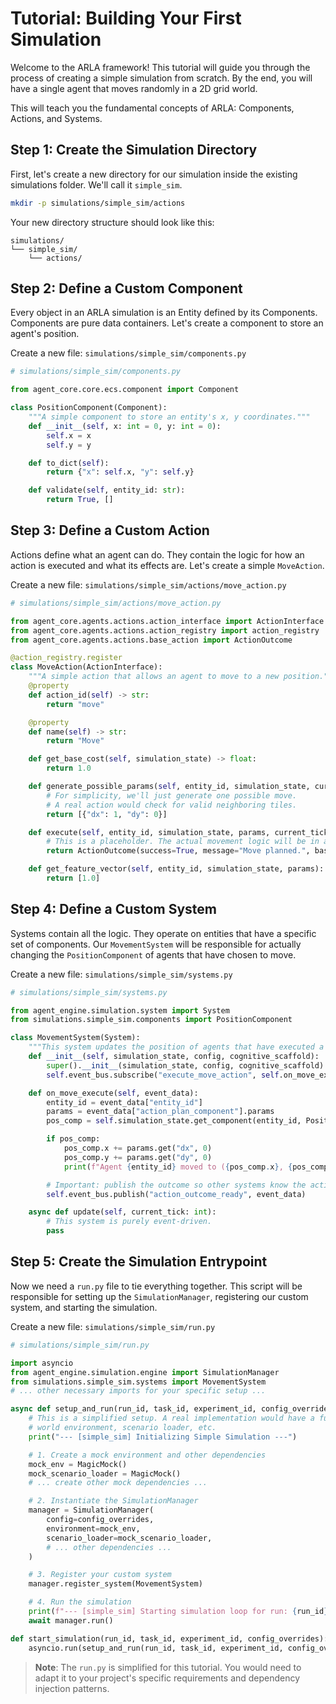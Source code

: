 # Tutorial: Building Your First Simulation

Welcome to the ARLA framework! This tutorial will guide you through the process of creating a simple simulation from scratch. By the end, you will have a single agent that moves randomly in a 2D grid world.

This will teach you the fundamental concepts of ARLA: Components, Actions, and Systems.

## Step 1: Create the Simulation Directory

First, let's create a new directory for our simulation inside the existing simulations folder. We'll call it `simple_sim`.

```bash
mkdir -p simulations/simple_sim/actions
```

Your new directory structure should look like this:

```
simulations/
└── simple_sim/
    └── actions/
```

## Step 2: Define a Custom Component

Every object in an ARLA simulation is an Entity defined by its Components. Components are pure data containers. Let's create a component to store an agent's position.

Create a new file: `simulations/simple_sim/components.py`

```python
# simulations/simple_sim/components.py

from agent_core.core.ecs.component import Component

class PositionComponent(Component):
    """A simple component to store an entity's x, y coordinates."""
    def __init__(self, x: int = 0, y: int = 0):
        self.x = x
        self.y = y

    def to_dict(self):
        return {"x": self.x, "y": self.y}

    def validate(self, entity_id: str):
        return True, []
```

## Step 3: Define a Custom Action

Actions define what an agent can do. They contain the logic for how an action is executed and what its effects are. Let's create a simple `MoveAction`.

Create a new file: `simulations/simple_sim/actions/move_action.py`

```python
# simulations/simple_sim/actions/move_action.py

from agent_core.agents.actions.action_interface import ActionInterface
from agent_core.agents.actions.action_registry import action_registry
from agent_core.agents.actions.base_action import ActionOutcome

@action_registry.register
class MoveAction(ActionInterface):
    """A simple action that allows an agent to move to a new position."""
    @property
    def action_id(self) -> str:
        return "move"

    @property
    def name(self) -> str:
        return "Move"

    def get_base_cost(self, simulation_state) -> float:
        return 1.0

    def generate_possible_params(self, entity_id, simulation_state, current_tick):
        # For simplicity, we'll just generate one possible move.
        # A real action would check for valid neighboring tiles.
        return [{"dx": 1, "dy": 0}]

    def execute(self, entity_id, simulation_state, params, current_tick):
        # This is a placeholder. The actual movement logic will be in a System.
        return ActionOutcome(success=True, message="Move planned.", base_reward=0.1)

    def get_feature_vector(self, entity_id, simulation_state, params):
        return [1.0]
```

## Step 4: Define a Custom System

Systems contain all the logic. They operate on entities that have a specific set of components. Our `MovementSystem` will be responsible for actually changing the `PositionComponent` of agents that have chosen to move.

Create a new file: `simulations/simple_sim/systems.py`

```python
# simulations/simple_sim/systems.py

from agent_engine.simulation.system import System
from simulations.simple_sim.components import PositionComponent

class MovementSystem(System):
    """This system updates the position of agents that have executed a move action."""
    def __init__(self, simulation_state, config, cognitive_scaffold):
        super().__init__(simulation_state, config, cognitive_scaffold)
        self.event_bus.subscribe("execute_move_action", self.on_move_execute)

    def on_move_execute(self, event_data):
        entity_id = event_data["entity_id"]
        params = event_data["action_plan_component"].params
        pos_comp = self.simulation_state.get_component(entity_id, PositionComponent)

        if pos_comp:
            pos_comp.x += params.get("dx", 0)
            pos_comp.y += params.get("dy", 0)
            print(f"Agent {entity_id} moved to ({pos_comp.x}, {pos_comp.y})")

        # Important: publish the outcome so other systems know the action is done.
        self.event_bus.publish("action_outcome_ready", event_data)

    async def update(self, current_tick: int):
        # This system is purely event-driven.
        pass
```

## Step 5: Create the Simulation Entrypoint

Now we need a `run.py` file to tie everything together. This script will be responsible for setting up the `SimulationManager`, registering our custom system, and starting the simulation.

Create a new file: `simulations/simple_sim/run.py`

```python
# simulations/simple_sim/run.py

import asyncio
from agent_engine.simulation.engine import SimulationManager
from simulations.simple_sim.systems import MovementSystem
# ... other necessary imports for your specific setup ...

async def setup_and_run(run_id, task_id, experiment_id, config_overrides):
    # This is a simplified setup. A real implementation would have a full
    # world environment, scenario loader, etc.
    print("--- [simple_sim] Initializing Simple Simulation ---")

    # 1. Create a mock environment and other dependencies
    mock_env = MagicMock()
    mock_scenario_loader = MagicMock()
    # ... create other mock dependencies ...

    # 2. Instantiate the SimulationManager
    manager = SimulationManager(
        config=config_overrides,
        environment=mock_env,
        scenario_loader=mock_scenario_loader,
        # ... other dependencies ...
    )

    # 3. Register your custom system
    manager.register_system(MovementSystem)

    # 4. Run the simulation
    print(f"--- [simple_sim] Starting simulation loop for run: {run_id}")
    await manager.run()

def start_simulation(run_id, task_id, experiment_id, config_overrides):
    asyncio.run(setup_and_run(run_id, task_id, experiment_id, config_overrides))
```

> **Note**: The `run.py` is simplified for this tutorial. You would need to adapt it to your project's specific requirements and dependency injection patterns.